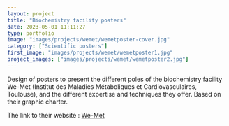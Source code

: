 ```yaml
---
layout: project
title: "Biochemistry facility posters"
date: 2023-05-01 11:11:27
type: portfolio
image: "images/projects/wemet/wemetposter-cover.jpg"
category: ["Scientific posters"]
first_image: "images/projects/wemet/wemetposter1.jpg"
project_images: ["images/projects/wemet/wemetposter2.jpg"]
---
```


Design of posters to present the different poles of the biochemistry facility We-Met (Institut des Maladies Métaboliques et Cardiovasculaires, Toulouse), and the different expertise and techniques they offer. Based on their graphic charter. 


The link to their website : <a href="https://www.i2mc.inserm.fr/biochimie-fonctionnelle/"> We-Met</a>